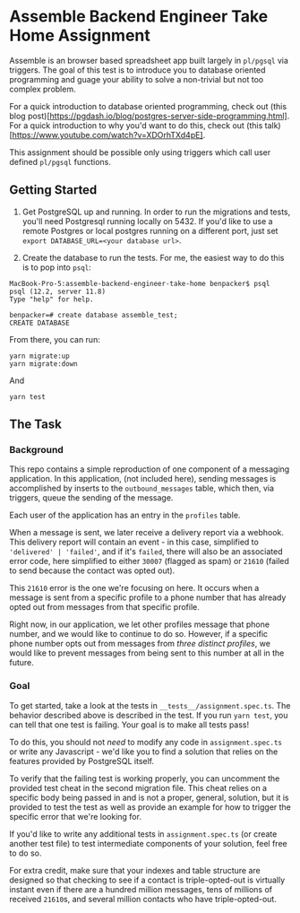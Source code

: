 # Assemble Backend Engineer Take Home Assignment

Assemble is an browser based spreadsheet app built largely in `pl/pgsql` via triggers.
The goal of this test is to introduce you to database oriented programming and guage
your ability to solve a non-trivial but not too complex problem.

For a quick introduction to database oriented programming, check out
(this blog post)[https://pgdash.io/blog/postgres-server-side-programming.html].
For a quick introduction to why you'd want to do this, check out (this talk)[https://www.youtube.com/watch?v=XDOrhTXd4pE].

This assignment should be possible only using triggers which call user defined `pl/pgsql` functions.

## Getting Started

1. Get PostgreSQL up and running.
   In order to run the migrations and tests, you'll need Postgresql running locally on 5432. If you'd like to use a remote Postgres or local postgres running on a different port, just set `export DATABASE_URL=<your database url>`.

2. Create the database to run the tests.
   For me, the easiest way to do this is to pop into `psql`:

```
MacBook-Pro-5:assemble-backend-engineer-take-home benpacker$ psql
psql (12.2, server 11.8)
Type "help" for help.

benpacker=# create database assemble_test;
CREATE DATABASE
```

From there, you can run:

```
yarn migrate:up
yarn migrate:down
```

And

```
yarn test
```

## The Task

### Background

This repo contains a simple reproduction of one component of a messaging application. In this application,
(not included here), sending messages is accomplished by inserts to the `outbound_messages` table, which then,
via triggers, queue the sending of the message.

Each user of the application has an entry in the `profiles` table.

When a message is sent, we later receive a delivery report via a webhook. This delivery report will contain
an event - in this case, simplified to `'delivered' | 'failed'`, and if it's `failed`, there will also be
an associated error code, here simplified to either `30007` (flagged as spam) or `21610`
(failed to send because the contact was opted out).

This `21610` error is the one we're focusing on here. It occurs when a message is sent from a specific profile to
a phone number that has already opted out from messages from that specific profile.

Right now, in our application, we let other profiles message that phone number, and we would
like to continue to do so. However, if a specific phone number opts out from messages from _three distinct profiles_,
we would like to prevent messages from being sent to this number at all in the future.

### Goal

To get started, take a look at the tests in `__tests__/assignment.spec.ts`. The behavior described above is described in
the test. If you run `yarn test`, you can tell that one test is failing. Your goal is to make all tests pass!

To do this, you should not _need_ to modify any code in `assignment.spec.ts` or write any Javascript - we'd like you to find a
solution that relies on the features provided by PostgreSQL itself.

To verify that the failing test is working properly, you can uncomment the provided test cheat in the second migration file.
This cheat relies on a specific body being passed in and is not a proper, general, solution, but it is provided to test
the test as well as provide an example for how to trigger the specific error that we're looking for.

If you'd like to write any additional tests in `assignment.spec.ts` (or create another test file) to test
intermediate components of your solution, feel free to do so.

For extra credit, make sure that your indexes and table structure are designed so that checking to see if a contact
is triple-opted-out is virtually instant even if there are a hundred million messages, tens of millions of
received `21610`s, and several million contacts who have triple-opted-out.
